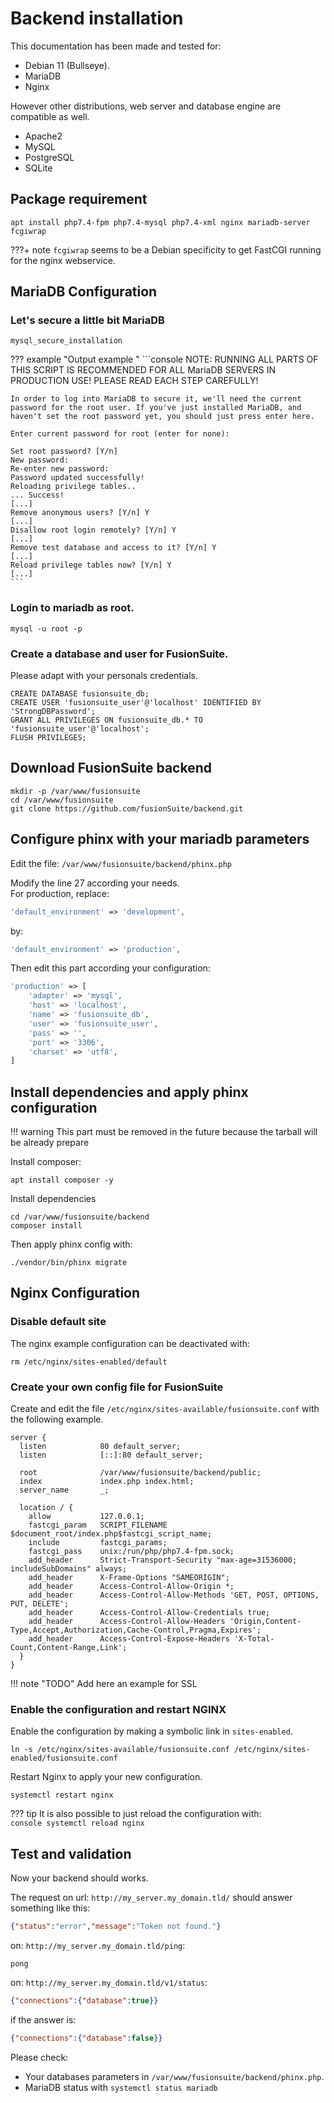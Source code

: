 # Backend installation

This documentation has been made and tested for:  

- Debian 11 (Bullseye).  
- MariaDB
- Nginx

However other distributions, web server and database engine are compatible as well.  

- Apache2
- MySQL
- PostgreSQL
- SQLite

## Package requirement


```console
apt install php7.4-fpm php7.4-mysql php7.4-xml nginx mariadb-server fcgiwrap
```

???+ note
    `fcgiwrap` seems to be a Debian specificity to get FastCGI running for the nginx webservice.

## MariaDB Configuration

### Let's secure a little bit MariaDB
```console
mysql_secure_installation
```

??? example "Output example "
    ```console
    NOTE: RUNNING ALL PARTS OF THIS SCRIPT IS RECOMMENDED FOR ALL MariaDB
        SERVERS IN PRODUCTION USE!  PLEASE READ EACH STEP CAREFULLY!

    In order to log into MariaDB to secure it, we'll need the current
    password for the root user. If you've just installed MariaDB, and
    haven't set the root password yet, you should just press enter here.

    Enter current password for root (enter for none):

    Set root password? [Y/n]
    New password:
    Re-enter new password:
    Password updated successfully!
    Reloading privilege tables..
    ... Success!
    [...]
    Remove anonymous users? [Y/n] Y
    [...]
    Disallow root login remotely? [Y/n] Y
    [...]
    Remove test database and access to it? [Y/n] Y
    [...]
    Reload privilege tables now? [Y/n] Y
    [...]
    ```

### Login to mariadb as root.

```console
mysql -u root -p
```

### Create a database and user for FusionSuite.

Please adapt with your personals credentials.
```mysql
CREATE DATABASE fusionsuite_db;
CREATE USER 'fusionsuite_user'@'localhost' IDENTIFIED BY 'StrongDBPassword';
GRANT ALL PRIVILEGES ON fusionsuite_db.* TO 'fusionsuite_user'@'localhost';
FLUSH PRIVILEGES;
```

## Download FusionSuite backend

```console
mkdir -p /var/www/fusionsuite
cd /var/www/fusionsuite
git clone https://github.com/fusionSuite/backend.git
```

## Configure phinx with your mariadb parameters

Edit the file: `/var/www/fusionsuite/backend/phinx.php`

Modify the line 27 according your needs.  
For production, replace:  

```php
'default_environment' => 'development',
```

by:  
```php
'default_environment' => 'production',
```

Then edit this part according your configuration:  
```php
'production' => [
    'adapter' => 'mysql',
    'host' => 'localhost',
    'name' => 'fusionsuite_db',
    'user' => 'fusionsuite_user',
    'pass' => '',
    'port' => '3306',
    'charset' => 'utf8',
]
```

## Install dependencies and apply phinx configuration

!!! warning
    This part must be removed in the future because the tarball will be already prepare

Install composer:
```console
apt install composer -y
```

Install dependencies
```console
cd /var/www/fusionsuite/backend
composer install
```

Then apply phinx config with:
```console
./vendor/bin/phinx migrate
```

## Nginx Configuration

### Disable default site

The nginx example configuration can be deactivated with:
```console
rm /etc/nginx/sites-enabled/default
```

### Create your own config file for FusionSuite

Create and edit the file `/etc/nginx/sites-available/fusionsuite.conf` with the following example.

```nginx title="/etc/nginx/sites-available/fusionsuite.conf"
server {
  listen            80 default_server;
  listen            [::]:80 default_server;

  root              /var/www/fusionsuite/backend/public;
  index             index.php index.html;
  server_name       _;

  location / {
    allow           127.0.0.1;
    fastcgi_param   SCRIPT_FILENAME $document_root/index.php$fastcgi_script_name;
    include         fastcgi_params;
    fastcgi_pass    unix:/run/php/php7.4-fpm.sock;
    add_header      Strict-Transport-Security "max-age=31536000; includeSubDomains" always;
    add_header      X-Frame-Options "SAMEORIGIN";
    add_header      Access-Control-Allow-Origin *;
    add_header      Access-Control-Allow-Methods 'GET, POST, OPTIONS, PUT, DELETE';
    add_header      Access-Control-Allow-Credentials true;
    add_header      Access-Control-Allow-Headers 'Origin,Content-Type,Accept,Authorization,Cache-Control,Pragma,Expires';
    add_header      Access-Control-Expose-Headers 'X-Total-Count,Content-Range,Link';
  }
}
```

!!! note "TODO"
    Add here an example for SSL

### Enable the configuration and restart NGINX

Enable the configuration by making a symbolic link in `sites-enabled`.
```console
ln -s /etc/nginx/sites-available/fusionsuite.conf /etc/nginx/sites-enabled/fusionsuite.conf
```

Restart Nginx to apply your new configuration.
```console
systemctl restart nginx
```

??? tip
     It is also possible to just reload the configuration with:  
     ```console
     systemctl reload nginx
     ```

## Test and validation

Now your backend should works.  

The request on url: `http://my_server.my_domain.tld/` should answer something like this:
```json
{"status":"error","message":"Token not found."}
```

on: `http://my_server.my_domain.tld/ping`:  
```console
pong
```

on: `http://my_server.my_domain.tld/v1/status`:  
```json
{"connections":{"database":true}}
```

if the answer is:
```json
{"connections":{"database":false}}
```

Please check:

- Your databases parameters in `/var/www/fusionsuite/backend/phinx.php`.  
- MariaDB status with `systemctl status mariadb`
